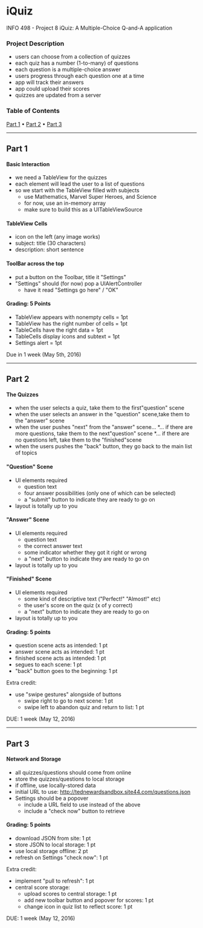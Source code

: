 # iQuiz
INFO 498 - Project 8
iQuiz: A Multiple-Choice Q-and-A application

### Project Description
* users can choose from a collection of quizzes
* each quiz has a number (1-to-many) of questions
* each question is a multiple-choice answer
* users progress through each question one at a time
* app will track their answers
* app could upload their scores
* quizzes are updated from a server

### Table of Contents
[Part 1](#part-1) • [Part 2](#part-2) • [Part 3](#part-3)

------


## Part 1
#### Basic Interaction
* we need a TableView for the quizzes
* each element will lead the user to a list of questions
* so we start with the TableView filled with subjects
  * use Mathematics, Marvel Super Heroes, and Science
  * for now, use an in-memory array
  * make sure to build this as a UITableViewSource

#### TableView Cells
* icon on the left (any image works)
* subject: title (30 characters)
* description: short sentence

#### ToolBar across the top
* put a button on the Toolbar, title it "Settings"
* "Settings" should (for now) pop a UIAlertController
  * have it read "Settings go here" / "OK"

#### Grading: 5 Points
* TableView appears with nonempty cells = 1pt
* TableView has the right number of cells = 1pt
* TableCells have the right data = 1pt
* TableCells display icons and subtext = 1pt
* Settings alert = 1pt

Due in 1 week (May 5th, 2016)

------

## Part 2
#### The Quizzes
* when the user selects a quiz, take them to the first"question" scene
* when the user selects an answer in the "question" scene,take them to the "answer" scene
* when the user pushes "next" from the "answer" scene...
  *... if there are more questions, take them to the next"question" scene
  *... if there are no questions left, take them to the "finished"scene
* when the users pushes the "back" button, they go back to the main list of topics

#### "Question" Scene
* UI elements required
  * question text
  * four answer possibilities (only one of which can be selected)
  * a "submit" button to indicate they are ready to go on
* layout is totally up to you

#### "Answer" Scene
* UI elements required
  * question text
  * the correct answer text
  * some indicator whether they got it right or wrong
  * a "next" button to indicate they are ready to go on
* layout is totally up to you

#### "Finished" Scene
* UI elements required
  * some kind of descriptive text ("Perfect!" "Almost!" etc)
  * the user's score on the quiz (x of y correct)
  * a "next" button to indicate they are ready to go on
* layout is totally up to you

#### Grading: 5 points
* question scene acts as intended: 1 pt
* answer scene acts as intended: 1 pt
* finished scene acts as intended: 1 pt
* segues to each scene: 1 pt
* "back" button goes to the beginning: 1 pt

Extra credit:
* use "swipe gestures" alongside of buttons
  * swipe right to go to next scene: 1 pt
  * swipe left to abandon quiz and return to list: 1 pt

DUE: 1 week (May 12, 2016)

------

## Part 3
#### Network and Storage
* all quizzes/questions should come from online
* store the quizzes/questions to local storage
* if offline, use locally-stored data
* initial URL to use: http://tednewardsandbox.site44.com/questions.json
* Settings should be a popover
  * include a URL field to use instead of the above
  * include a "check now" button to retrieve

#### Grading: 5 points
* download JSON from site: 1 pt
* store JSON to local storage: 1 pt
* use local storage offline: 2 pt
* refresh on Settings "check now": 1 pt

Extra credit:
* implement "pull to refresh": 1 pt
* central score storage:
   * upload scores to central storage: 1 pt
  * add new toolbar button and popover for scores: 1 pt
  * change icon in quiz list to reflect score: 1 pt

DUE: 1 week (May 12, 2016)


